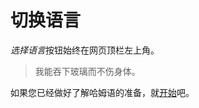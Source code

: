 # 切换语言

<i class="fa fa-language">选择语言</i>按钮始终在网页顶栏左上角。

> 我能吞下玻璃而不伤身体。

如果您已经做好了解哈姆语的准备，就[开始](About_Hamud.md)吧。
